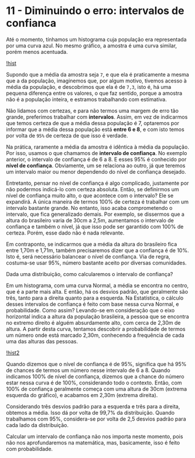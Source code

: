 # 11 - Diminuindo o erro: intervalos de confianca

Até o momento, tínhamos um histograma cuja população era representada por uma curva azul. No mesmo gráfico, a amostra é uma curva similar, porém menos acentuada.

[!hist](https://cursos.alura.com.br/course/introducao-a-estatistica-1/task/6932)

Supondo que a média da amostra seja `7`, e que ela é praticamente a mesma que a da população, imaginemos que, por algum motivo, tivemos acesso à média da população, e descobrimos que ela é de `7,3`, isto é, há uma pequena diferença entre os valores, o que faz sentido, porque a amostra não é a população inteira, e estramos trabalhando com estimativa.

Não lidamos com certezas, e para não termos uma margem de erro tão grande, preferimos trabalhar com **intervalos**. Assim, em vez de indicarmos que temos certeza de que a média dessa população é 7, optaremos por informar que a média dessa população está **entre 6 e 8**, e com isto temos por volta de `95%` de certeza de que isso é verdade.

Na prática, raramente a média da amostra é idêntica à média da população. Por isso, usamos o que chamamos de **intervalo de confiança**. No exemplo anterior, o intervalo de confiança é de 6 a 8. E esses 95% é conhecido por **nível de confiança**. Obviamente, um se relaciona ao outro, já que teremos um intervalo maior ou menor dependendo do nível de confiança desejado.

Entretanto, pensar no nível de confiança é algo complicado, justamente por não podermos indicá-lo com certeza absoluta. Então, se definirmos um nível de confiança muito alto, o que acontece com o intervalo? Ele se expandirá. A única maneira de termos 100% de certeza é trabalhar com um intervalo bastante grande. No entanto, isso acaba comprometendo o intervalo, que fica generalizado demais. Por exemplo, se dissermos que a altura do brasileiro varia de 30cm a 2,5m, aumentamos o intervalo de confiança e também o nível, já que isso pode ser garantido com 100% de certeza. Porém, esse dado não é nada relevante.

Em contraponto, se indicarmos que a média da altura do brasileiro fica entre 1,70m e 1,71m, também precisaremos dizer que a confiança é de 10%. Isto é, será necessário balancear o nível de confiança. Via de regra, costuma-se usar 95%, número bastante aceito por diversas comunidades.

Dada uma distribuição, como calcularemos o intervalo de confiança?

Em um histograma, com uma curva Normal, a média se encontra no centro, que é a parte mais alta. E então, há os desvios padrão, que geralmente são três, tanto para a direita quanto para a esquerda. Na Estatística, o cálculo desses intervalos de confiança é feito com base nessa curva Normal, e probabilidade. Como assim? Levando-se em consideração que o eixo horizontal indica a altura da população brasileira, a pessoa que se encontra no extremo direito é alguém absurdamente alto, com cerca de 2,30m de altura. A partir desta curva, tentamos descobrir a probabilidade de termos um número onde está marcado 2,30m, conhecendo a frequência de cada uma das alturas das pessoas.

[!hist2](https://s3.amazonaws.com/caelum-online-public/introducao-a-estatistica/amostra-de-probabilidade.png)

Quando dizemos que o nível de confiança é de 95%, significa que há 95% de chances de termos um número nesse intervalo de 6 a 8. Quando indicamos 100% de nível de confiança, dizemos que a chance do número estar nessa curva é de 100%, considerando todo o contexto. Então, com 100% de confiança geralmente começa com uma altura de 30cm (extrema esquerda do gráfico), e acabamos em 2,30m (extrema direita).

Considerando três desvios padrão para a esquerda e três para a direita, obtemos a média. Isso dá por volta de 99,7% da distribuição. Quando trabalhamos com 95%, considera-se por volta de 2,5 desvios padrão para cada lado da distribuição.

Calcular um intervalo de confiança não nos importa neste momento, pois não nos aprofundaremos na matemática, mas, basicamente, isso é feito com probabilidade.
